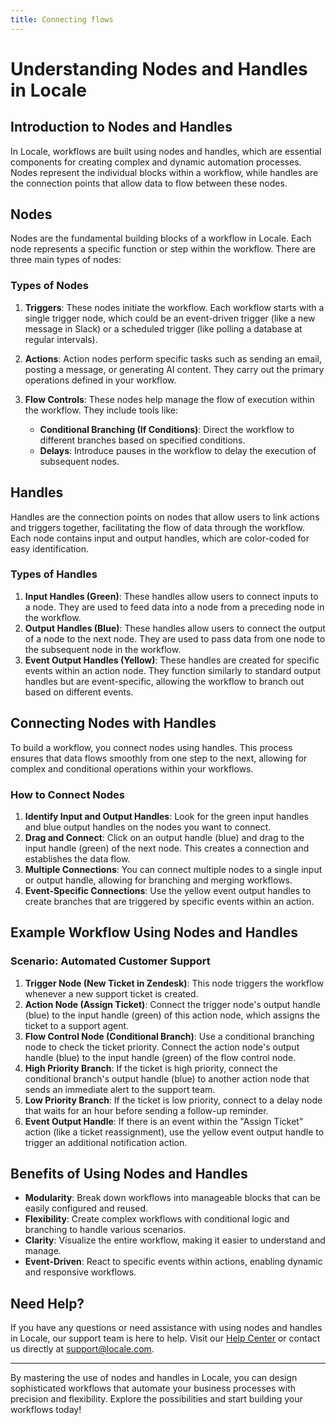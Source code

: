 ```yaml
---
title: Connecting flows
---
```

# Understanding Nodes and Handles in Locale

## Introduction to Nodes and Handles

In Locale, workflows are built using nodes and handles, which are essential components for creating complex and dynamic automation processes. Nodes represent the individual blocks within a workflow, while handles are the connection points that allow data to flow between these nodes.

## Nodes

Nodes are the fundamental building blocks of a workflow in Locale. Each node represents a specific function or step within the workflow. There are three main types of nodes:

### Types of Nodes

1. **Triggers**: These nodes initiate the workflow. Each workflow starts with a single trigger node, which could be an event-driven trigger (like a new message in Slack) or a scheduled trigger (like polling a database at regular intervals).

2. **Actions**: Action nodes perform specific tasks such as sending an email, posting a message, or generating AI content. They carry out the primary operations defined in your workflow.

3. **Flow Controls**: These nodes help manage the flow of execution within the workflow. They include tools like:
   - **Conditional Branching (If Conditions)**: Direct the workflow to different branches based on specified conditions.
   - **Delays**: Introduce pauses in the workflow to delay the execution of subsequent nodes.

## Handles

Handles are the connection points on nodes that allow users to link actions and triggers together, facilitating the flow of data through the workflow. Each node contains input and output handles, which are color-coded for easy identification.

### Types of Handles

1. **Input Handles (Green)**: These handles allow users to connect inputs to a node. They are used to feed data into a node from a preceding node in the workflow.
2. **Output Handles (Blue)**: These handles allow users to connect the output of a node to the next node. They are used to pass data from one node to the subsequent node in the workflow.
3. **Event Output Handles (Yellow)**: These handles are created for specific events within an action node. They function similarly to standard output handles but are event-specific, allowing the workflow to branch out based on different events.

## Connecting Nodes with Handles

To build a workflow, you connect nodes using handles. This process ensures that data flows smoothly from one step to the next, allowing for complex and conditional operations within your workflows.

### How to Connect Nodes

1. **Identify Input and Output Handles**: Look for the green input handles and blue output handles on the nodes you want to connect.
2. **Drag and Connect**: Click on an output handle (blue) and drag to the input handle (green) of the next node. This creates a connection and establishes the data flow.
3. **Multiple Connections**: You can connect multiple nodes to a single input or output handle, allowing for branching and merging workflows.
4. **Event-Specific Connections**: Use the yellow event output handles to create branches that are triggered by specific events within an action.

## Example Workflow Using Nodes and Handles

### Scenario: Automated Customer Support

1. **Trigger Node (New Ticket in Zendesk)**: This node triggers the workflow whenever a new support ticket is created.
2. **Action Node (Assign Ticket)**: Connect the trigger node's output handle (blue) to the input handle (green) of this action node, which assigns the ticket to a support agent.
3. **Flow Control Node (Conditional Branch)**: Use a conditional branching node to check the ticket priority. Connect the action node's output handle (blue) to the input handle (green) of the flow control node.
4. **High Priority Branch**: If the ticket is high priority, connect the conditional branch's output handle (blue) to another action node that sends an immediate alert to the support team.
5. **Low Priority Branch**: If the ticket is low priority, connect to a delay node that waits for an hour before sending a follow-up reminder.
6. **Event Output Handle**: If there is an event within the "Assign Ticket" action (like a ticket reassignment), use the yellow event output handle to trigger an additional notification action.

## Benefits of Using Nodes and Handles

- **Modularity**: Break down workflows into manageable blocks that can be easily configured and reused.
- **Flexibility**: Create complex workflows with conditional logic and branching to handle various scenarios.
- **Clarity**: Visualize the entire workflow, making it easier to understand and manage.
- **Event-Driven**: React to specific events within actions, enabling dynamic and responsive workflows.

## Need Help?

If you have any questions or need assistance with using nodes and handles in Locale, our support team is here to help. Visit our [Help Center](#) or contact us directly at [support@locale.com](mailto:support@locale.com).

---

By mastering the use of nodes and handles in Locale, you can design sophisticated workflows that automate your business processes with precision and flexibility. Explore the possibilities and start building your workflows today!